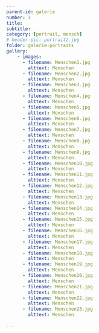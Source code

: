 ```yaml
---
parent-id: galerie
number: 3
title: 
subtitle: 
category: [portrait, mensch]
# header-pic: portrait2.jpg
folder: galerie-portraits
gallery:
    - images:
      - filename: Menschen1.jpg
        alttext: Menschen
      - filename: Menschen2.jpg
        alttext: Menschen
      - filename: Menschen3.jpg
        alttext: Menschen
      - filename: Menschen4.jpg
        alttext: Menschen
      - filename: Menschen5.jpg
        alttext: Menschen
      - filename: Menschen6.jpg
        alttext: Menschen
      - filename: Menschen7.jpg
        alttext: Menschen
      - filename: Menschen8.jpg
        alttext: Menschen
      - filename: Menschen9.jpg
        alttext: Menschen
      - filename: Menschen10.jpg
        alttext: Menschen
      - filename: Menschen11.jpg
        alttext: Menschen
      - filename: Menschen12.jpg
        alttext: Menschen
      - filename: Menschen13.jpg
        alttext: Menschen
      - filename: Menschen14.jpg
        alttext: Menschen
      - filename: Menschen15.jpg
        alttext: Menschen
      - filename: Menschen16.jpg
        alttext: Menschen    
      - filename: Menschen17.jpg
        alttext: Menschen
      - filename: Menschen18.jpg
        alttext: Menschen
      - filename: Menschen19.jpg
        alttext: Menschen
      - filename: Menschen20.jpg
        alttext: Menschen
      - filename: Menschen21.jpg
        alttext: Menschen
      - filename: Menschen22.jpg
        alttext: Menschen
      - filename: Menschen23.jpg
        alttext: Menschen
        
---
```

<!-- beschreibender Text hier -->

